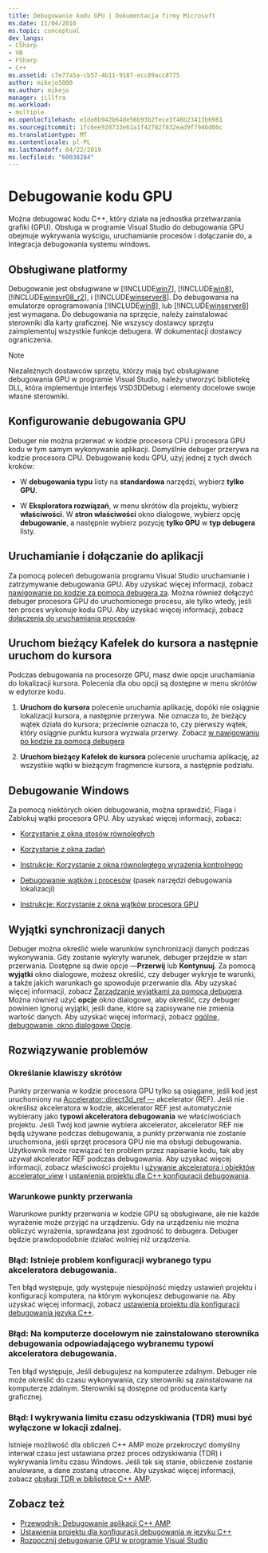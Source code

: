 ```yaml
---
title: Debugowanie kodu GPU | Dokumentacja firmy Microsoft
ms.date: 11/04/2016
ms.topic: conceptual
dev_langs:
- CSharp
- VB
- FSharp
- C++
ms.assetid: c7e77a5a-cb57-4b11-9187-ecc89acc8775
author: mikejo5000
ms.author: mikejo
manager: jillfra
ms.workload:
- multiple
ms.openlocfilehash: e1de8b942b64de56b93b2fece3f46b23413b6981
ms.sourcegitcommit: 1fc6ee928733e61a1f42782f832ead9f7946d00c
ms.translationtype: MT
ms.contentlocale: pl-PL
ms.lasthandoff: 04/22/2019
ms.locfileid: "60038284"
---
```

# <a name="debugging-gpu-code"></a>Debugowanie kodu GPU
Można debugować kodu C++, który działa na jednostka przetwarzania grafiki (GPU). Obsługa w programie Visual Studio do debugowania GPU obejmuje wykrywania wyścigu, uruchamianie procesów i dołączanie do, a Integracja debugowania systemu windows.

## <a name="supported-platforms"></a>Obsługiwane platformy
 Debugowanie jest obsługiwane w [!INCLUDE[win7](../debugger/includes/win7_md.md)], [!INCLUDE[win8](../debugger/includes/win8_md.md)], [!INCLUDE[winsvr08_r2](../debugger/includes/winsvr08_r2_md.md)], i [!INCLUDE[winserver8](../debugger/includes/winserver8_md.md)]. Do debugowania na emulatorze oprogramowania [!INCLUDE[win8](../debugger/includes/win8_md.md)], lub [!INCLUDE[winserver8](../debugger/includes/winserver8_md.md)] jest wymagana. Do debugowania na sprzęcie, należy zainstalować sterowniki dla karty graficznej. Nie wszyscy dostawcy sprzętu zaimplementuj wszystkie funkcje debugera. W dokumentacji dostawcy ograniczenia.

> [!NOTE]
>  Niezależnych dostawców sprzętu, którzy mają być obsługiwane debugowania GPU w programie Visual Studio, należy utworzyć bibliotekę DLL, która implementuje interfejs VSD3DDebug i elementy docelowe swoje własne sterowniki.

## <a name="configuring-gpu-debugging"></a>Konfigurowanie debugowania GPU
 Debuger nie można przerwać w kodzie procesora CPU i procesora GPU kodu w tym samym wykonywanie aplikacji. Domyślnie debuger przerywa na kodzie procesora CPU. Debugowanie kodu GPU, użyj jednej z tych dwóch kroków:

- W **debugowania typu** listy na **standardowa** narzędzi, wybierz **tylko GPU**.

- W **Eksploratora rozwiązań**, w menu skrótów dla projektu, wybierz **właściwości**. W **stron właściwości** okno dialogowe, wybierz opcję **debugowanie**, a następnie wybierz pozycję **tylko GPU** w **typ debugera** listy.

## <a name="launching-and-attaching-to-applications"></a>Uruchamianie i dołączanie do aplikacji
 Za pomocą poleceń debugowania programu Visual Studio uruchamianie i zatrzymywanie debugowania GPU. Aby uzyskać więcej informacji, zobacz [nawigowanie po kodzie za pomocą debugera za](../debugger/navigating-through-code-with-the-debugger.md). Można również dołączyć debuger procesora GPU do uruchomionego procesu, ale tylko wtedy, jeśli ten proces wykonuje kodu GPU. Aby uzyskać więcej informacji, zobacz [dołączenia do uruchamiania procesów](../debugger/attach-to-running-processes-with-the-visual-studio-debugger.md).

## <a name="run-current-tile-to-cursor-and-run-to-cursor"></a>Uruchom bieżący Kafelek do kursora a następnie uruchom do kursora
 Podczas debugowania na procesorze GPU, masz dwie opcje uruchamiania do lokalizacji kursora. Polecenia dla obu opcji są dostępne w menu skrótów w edytorze kodu.

1. **Uruchom do kursora** polecenie uruchamia aplikację, dopóki nie osiągnie lokalizacji kursora, a następnie przerywa. Nie oznacza to, że bieżący wątek działa do kursora; przeciwnie oznacza to, czy pierwszy wątek, który osiągnie punktu kursora wyzwala przerwy. Zobacz [w nawigowaniu po kodzie za pomocą debugera](../debugger/navigating-through-code-with-the-debugger.md)

2. **Uruchom bieżący Kafelek do kursora** polecenie uruchamia aplikację, aż wszystkie wątki w bieżącym fragmencie kursora, a następnie podziału.

## <a name="debugging-windows"></a>Debugowanie Windows
 Za pomocą niektórych okien debugowania, można sprawdzić, Flaga i Zablokuj wątki procesora GPU. Aby uzyskać więcej informacji, zobacz:

- [Korzystanie z okna stosów równoległych](../debugger/using-the-parallel-stacks-window.md)

- [Korzystanie z okna zadań](../debugger/using-the-tasks-window.md)

- [Instrukcje: Korzystanie z okna równoległego wyrażenia kontrolnego](../debugger/how-to-use-the-parallel-watch-window.md)

- [Debugowanie wątków i procesów](../debugger/debug-threads-and-processes.md) (pasek narzędzi debugowania lokalizacji)

- [Instrukcje: Korzystanie z okna wątków procesora GPU](../debugger/how-to-use-the-gpu-threads-window.md)

## <a name="data-synchronization-exceptions"></a>Wyjątki synchronizacji danych
 Debuger można określić wiele warunków synchronizacji danych podczas wykonywania. Gdy zostanie wykryty warunek, debuger przejdzie w stan przerwania. Dostępne są dwie opcje —**Przerwij** lub **Kontynuuj**. Za pomocą **wyjątki** okno dialogowe, możesz określić, czy debuger wykryje te warunki, a także jakich warunkach go spowoduje przerwanie dla. Aby uzyskać więcej informacji, zobacz [Zarządzanie wyjątkami za pomocą debugera](../debugger/managing-exceptions-with-the-debugger.md). Można również użyć **opcje** okno dialogowe, aby określić, czy debuger powinien Ignoruj wyjątki, jeśli dane, które są zapisywane nie zmienia wartość danych. Aby uzyskać więcej informacji, zobacz [ogólne, debugowanie, okno dialogowe Opcje](../debugger/general-debugging-options-dialog-box.md).

## <a name="troubleshooting"></a>Rozwiązywanie problemów

### <a name="specifying-an-accelerator"></a>Określanie klawiszy skrótów
 Punkty przerwania w kodzie procesora GPU tylko są osiągane, jeśli kod jest uruchomiony na [Accelerator::direct3d_ref —](/cpp/parallel/amp/reference/accelerator-class#direct3d_ref) akcelerator (REF). Jeśli nie określisz akceleratora w kodzie, akcelerator REF jest automatycznie wybierany jako **typowi akceleratora debugowania** we właściwościach projektu. Jeśli Twój kod jawnie wybiera akcelerator, akcelerator REF nie będą używane podczas debugowania, a punkty przerwania nie zostanie uruchomiona, jeśli sprzęt procesora GPU nie ma obsługi debugowania. Użytkownik może rozwiązać ten problem przez napisanie kodu, tak aby używał akcelerator REF podczas debugowania. Aby uzyskać więcej informacji, zobacz właściwości projektu i [używanie akceleratora i obiektów accelerator_view](/cpp/parallel/amp/using-accelerator-and-accelerator-view-objects) i [ustawienia projektu dla C++ konfiguracji debugowania](../debugger/project-settings-for-a-cpp-debug-configuration.md).

### <a name="conditional-breakpoints"></a>Warunkowe punkty przerwania
 Warunkowe punkty przerwania w kodzie GPU są obsługiwane, ale nie każde wyrażenie może przyjąć na urządzeniu. Gdy na urządzeniu nie można obliczyć wyrażenia, sprawdzana jest zgodność to debugera. Debuger będzie prawdopodobnie działać wolniej niż urządzenia.

### <a name="error-there-is-a-configuration-issue-with-the-selected-debugging-accelerator-type"></a>Błąd: Istnieje problem konfiguracji wybranego typu akceleratora debugowania.
 Ten błąd występuje, gdy występuje niespójność między ustawień projektu i konfiguracji komputera, na którym wykonujesz debugowanie na. Aby uzyskać więcej informacji, zobacz [ustawienia projektu dla konfiguracji debugowania języka C++](../debugger/project-settings-for-a-cpp-debug-configuration.md).

### <a name="error-the-debug-driver-for-the-selected-debugging-accelerator-type-is-not-installed-on-the-target-machine"></a>Błąd: Na komputerze docelowym nie zainstalowano sterownika debugowania odpowiadającego wybranemu typowi akceleratora debugowania.
 Ten błąd występuje, Jeśli debugujesz na komputerze zdalnym. Debuger nie może określić do czasu wykonywania, czy sterowniki są zainstalowane na komputerze zdalnym. Sterowniki są dostępne od producenta karty graficznej.

### <a name="error-timeout-detection-and-recovery-tdr-must-be-disabled-at-the-remote-site"></a>Błąd: I wykrywania limitu czasu odzyskiwania (TDR) musi być wyłączone w lokacji zdalnej.
 Istnieje możliwość dla obliczeń C++ AMP może przekroczyć domyślny interwał czasu jest ustawiana przez proces odzyskiwania (TDR) i wykrywania limitu czasu Windows. Jeśli tak się stanie, obliczenie zostanie anulowane, a dane zostaną utracone. Aby uzyskać więcej informacji, zobacz [obsługi TDR w bibliotece C++ AMP](http://go.microsoft.com/fwlink/p/?LinkId=249154).

## <a name="see-also"></a>Zobacz też
- [Przewodnik: Debugowanie aplikacji C++ AMP](/cpp/parallel/amp/walkthrough-debugging-a-cpp-amp-application)
- [Ustawienia projektu dla konfiguracji debugowania w języku C++](../debugger/project-settings-for-a-cpp-debug-configuration.md)
- [Rozpocznij debugowanie GPU w programie Visual Studio](http://go.microsoft.com/fwlink/p/?LinkId=255381)